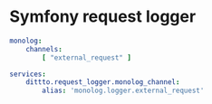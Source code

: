 # Symfony request logger


```yaml
monolog:
    channels:
        [ "external_request" ]
```

```yaml
services:
    dittto.request_logger.monolog_channel:
        alias: 'monolog.logger.external_request'
```